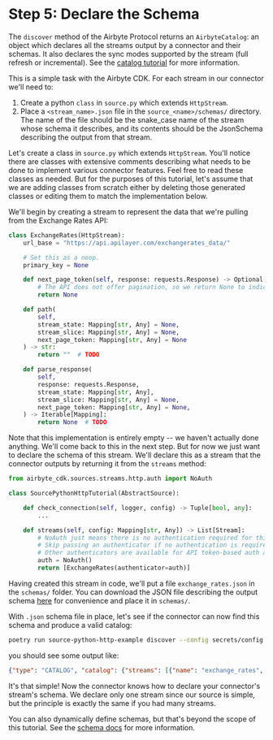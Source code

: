 # Step 5: Declare the Schema

The `discover` method of the Airbyte Protocol returns an `AirbyteCatalog`: an object which declares
all the streams output by a connector and their schemas. It also declares the sync modes supported
by the stream \(full refresh or incremental\). See the
[catalog tutorial](https://docs.airbyte.com/understanding-airbyte/beginners-guide-to-catalog) for
more information.

This is a simple task with the Airbyte CDK. For each stream in our connector we'll need to:

1. Create a python `class` in `source.py` which extends `HttpStream`.
2. Place a `<stream_name>.json` file in the `source_<name>/schemas/` directory. The name of the file
   should be the snake_case name of the stream whose schema it describes, and its contents should be
   the JsonSchema describing the output from that stream.

Let's create a class in `source.py` which extends `HttpStream`. You'll notice there are classes with
extensive comments describing what needs to be done to implement various connector features. Feel
free to read these classes as needed. But for the purposes of this tutorial, let's assume that we
are adding classes from scratch either by deleting those generated classes or editing them to match
the implementation below.

We'll begin by creating a stream to represent the data that we're pulling from the Exchange Rates
API:

```python
class ExchangeRates(HttpStream):
    url_base = "https://api.apilayer.com/exchangerates_data/"

    # Set this as a noop.
    primary_key = None

    def next_page_token(self, response: requests.Response) -> Optional[Mapping[str, Any]]:
        # The API does not offer pagination, so we return None to indicate there are no more pages in the response
        return None

    def path(
        self,
        stream_state: Mapping[str, Any] = None,
        stream_slice: Mapping[str, Any] = None,
        next_page_token: Mapping[str, Any] = None
    ) -> str:
        return ""  # TODO

    def parse_response(
        self,
        response: requests.Response,
        stream_state: Mapping[str, Any],
        stream_slice: Mapping[str, Any] = None,
        next_page_token: Mapping[str, Any] = None,
    ) -> Iterable[Mapping]:
        return None  # TODO
```

Note that this implementation is entirely empty -- we haven't actually done anything. We'll come
back to this in the next step. But for now we just want to declare the schema of this stream. We'll
declare this as a stream that the connector outputs by returning it from the `streams` method:

```python
from airbyte_cdk.sources.streams.http.auth import NoAuth

class SourcePythonHttpTutorial(AbstractSource):

    def check_connection(self, logger, config) -> Tuple[bool, any]:
        ...

    def streams(self, config: Mapping[str, Any]) -> List[Stream]:
        # NoAuth just means there is no authentication required for this API and is included for completeness.
        # Skip passing an authenticator if no authentication is required.
        # Other authenticators are available for API token-based auth and Oauth2.
        auth = NoAuth()
        return [ExchangeRates(authenticator=auth)]
```

Having created this stream in code, we'll put a file `exchange_rates.json` in the `schemas/` folder.
You can download the JSON file describing the output schema [here](./exchange_rates_schema.json) for
convenience and place it in `schemas/`.

With `.json` schema file in place, let's see if the connector can now find this schema and produce a
valid catalog:

```bash
poetry run source-python-http-example discover --config secrets/config.json # this is not a mistake, the schema file is found by naming snake_case naming convention as specified above
```

you should see some output like:

```json
{"type": "CATALOG", "catalog": {"streams": [{"name": "exchange_rates", "json_schema": {"$schema": "http://json-schema.org/draft-04/schema#", "type": "object", "properties": {"base": {"type": "string"}, "rates": {"type": "object", "properties": {"GBP": {"type": "number"}, "HKD": {"type": "number"}, "IDR": {"type": "number"}, "PHP": {"type": "number"}, "LVL": {"type": "number"}, "INR": {"type": "number"}, "CHF": {"type": "number"}, "MXN": {"type": "number"}, "SGD": {"type": "number"}, "CZK": {"type": "number"}, "THB": {"type": "number"}, "BGN": {"type": "number"}, "EUR": {"type": "number"}, "MYR": {"type": "number"}, "NOK": {"type": "number"}, "CNY": {"type": "number"}, "HRK": {"type": "number"}, "PLN": {"type": "number"}, "LTL": {"type": "number"}, "TRY": {"type": "number"}, "ZAR": {"type": "number"}, "CAD": {"type": "number"}, "BRL": {"type": "number"}, "RON": {"type": "number"}, "DKK": {"type": "number"}, "NZD": {"type": "number"}, "EEK": {"type": "number"}, "JPY": {"type": "number"}, "RUB": {"type": "number"}, "KRW": {"type": "number"}, "USD": {"type": "number"}, "AUD": {"type": "number"}, "HUF": {"type": "number"}, "SEK": {"type": "number"}}}, "date": {"type": "string"}}}, "supported_sync_modes": ["full_refresh"]}]}}
```

It's that simple! Now the connector knows how to declare your connector's stream's schema. We
declare only one stream since our source is simple, but the principle is exactly the same if you had
many streams.

You can also dynamically define schemas, but that's beyond the scope of this tutorial. See the
[schema docs](../../cdk-python/full-refresh-stream.md#defining-the-streams-schema) for more
information.
